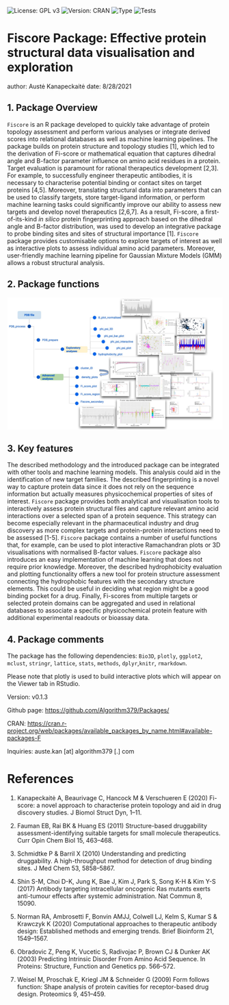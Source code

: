![License: GPL v3](https://img.shields.io/badge/License-GPLv3-blue.svg)
![Version: CRAN](https://img.shields.io/cran/v/Fiscore)
![Type](https://img.shields.io/badge/pharma%20-research-brightgreen)
![Tests](https://img.shields.io/badge/R--CMD--check%20-Pass-green)

# Fiscore Package: Effective protein structural data visualisation and exploration


author: Austė Kanapeckaitė
date: 8/28/2021


## 1. Package Overview

`Fiscore` is an R package developed to quickly take advantage of protein topology assessment and perform various analyses or integrate derived scores into relational databases as well as machine learning pipelines. The package builds on protein structure and topology studies [1]⁠,⁠ which led to the derivation of Fi-score or mathematical equation that captures dihedral angle and B-factor parameter influence on amino acid residues in a protein.
Target evaluation is paramount for rational therapeutics development [2,3]⁠. For example, to successfully engineer therapeutic antibodies, it is necessary to characterise potential binding or contact sites on target proteins [4,5]⁠. Moreover, translating structural data into parameters that can be used to classify targets, store target-ligand information, or perform machine learning tasks could significantly improve our ability to assess new targets and develop novel therapeutics [2,6,7]⁠. As a result, Fi-score, a first-of-its-kind *in silico* protein fingerprinting approach based on the dihedral angle and B-factor distribution, was used to develop an integrative package to probe binding sites and sites of structural importance [1]⁠. 
`Fiscore` package provides customisable options to explore targets of interest as well as interactive plots to assess individual amino acid parameters. Moreover, user-friendly machine learning pipeline for Gaussian Mixture Models (GMM) allows a robust structural analysis. 


## 2. Package functions

![**Figure 1**. Schematic representation of package functions and specific analyses. Curved arrow indicates that additional information might be supplied for  density plots from the cluster identification function.](Images/Figure_1.jpg)

## 3. Key features

The described methodology and the introduced package can be integrated  with other tools and machine learning models. This analysis could aid in the identification of new target families. The described fingerprinting is a novel way to capture protein data since it does not rely on  the  sequence  information but actually measures physicochemical properties of sites of interest.  `Fiscore` package provides both analytical and visualisation tools to interactively assess protein structural files and  capture relevant amino acid interactions over a selected span of a protein sequence. This strategy can become especially relevant in the pharmaceutical industry and drug discovery as more complex targets and protein-protein interactions need to be assessed [1-5].
`Fiscore` package contains a number of useful functions that, for example, can be used to plot interactive Ramachandran plots or 3D visualisations with normalised B-factor values. `Fiscore` package also introduces an easy implementation of machine learning that does not require prior knowledge. Moreover, the described hydrophobicity evaluation and plotting functionality offers a new tool for protein structure assessment connecting the hydrophobic features with the secondary structure elements. This could be useful in deciding what region might be a good binding pocket for a drug. 
Finally, Fi-scores from multiple targets or selected protein domains can be aggregated and used in relational databases to associate a specific physicochemical protein feature with additional experimental readouts or bioassay data.

## 4. Package comments

The package has the following dependencies: `Bio3D`, `plotly`, `ggplot2`, `mclust`, `stringr`, `lattice`, `stats`, `methods`, `dplyr`,`knitr`, `rmarkdown`.

Please note that plotly is used to build interactive plots which will appear on the Viewer tab in RStudio.

Version: v0.1.3

Github page: https://github.com/Algorithm379/Packages/

CRAN: https://cran.r-project.org/web/packages/available_packages_by_name.html#available-packages-F

Inquiries: auste.kan [at] algorithm379 [.] com

# References

1. Kanapeckaitė A, Beaurivage C, Hancock M & Verschueren E (2020) Fi-score: a novel approach to characterise protein topology and aid in drug discovery studies. J Biomol Struct Dyn, 1–11. 

2. Fauman EB, Rai BK & Huang ES (2011) Structure-based druggability assessment-identifying suitable targets for small molecule therapeutics. Curr Opin Chem Biol 15, 463–468.

3. Schmidtke P & Barril X (2010) Understanding and predicting druggability. A high-throughput method for detection of drug binding sites. J Med Chem 53, 5858–5867.

4. Shin S-M, Choi D-K, Jung K, Bae J, Kim J, Park S, Song K-H & Kim Y-S (2017) Antibody targeting intracellular oncogenic Ras mutants exerts anti-tumour effects after systemic administration. Nat Commun 8, 15090.

5. Norman RA, Ambrosetti F, Bonvin AMJJ, Colwell LJ, Kelm S, Kumar S & Krawczyk K (2020) Computational approaches to therapeutic antibody design: Established methods and emerging trends. Brief Bioinform 21, 1549–1567.

6. Obradovic Z, Peng K, Vucetic S, Radivojac P, Brown CJ & Dunker AK (2003) Predicting Intrinsic Disorder From Amino Acid Sequence. In Proteins: Structure, Function and Genetics pp. 566–572.

7. Weisel M, Proschak E, Kriegl JM & Schneider G (2009) Form follows function: Shape analysis of protein cavities for receptor-based drug design. Proteomics 9, 451–459.

